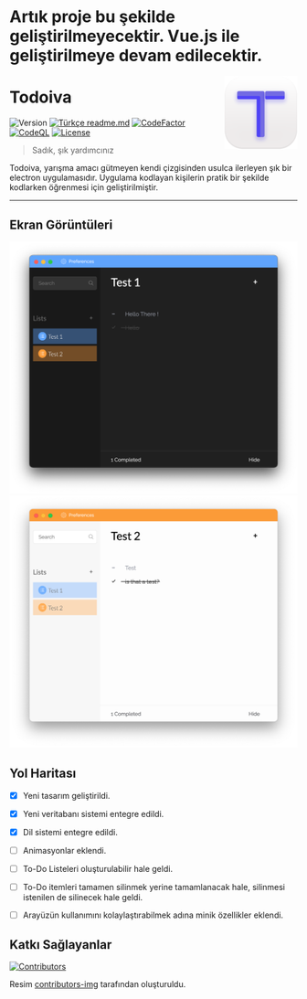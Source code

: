 # Artık proje bu şekilde geliştirilmeyecektir. Vue.js ile geliştirilmeye devam edilecektir.

<img src="github_resources/todoiva-logo.png" align="right" />

# Todoiva
![Version][version-image]
[![Türkçe readme.md][readme-image]](readme.md)
[![CodeFactor][CodeFactor-image]][CodeFactor-url]
[![CodeQL][codeql-image]][codeql-url]
[![License][license-badge]][license-url]
> Sadık, şık yardımcınız

Todoiva, yarışma amacı gütmeyen kendi çizgisinden usulca ilerleyen şık bir electron uygulamasıdır. Uygulama kodlayan kişilerin pratik bir şekilde kodlarken öğrenmesi için geliştirilmiştir. 

---

## Ekran Görüntüleri

![Koyu mod ekran görüntüsü](github_resources/dark-ss.png "Koyu mod ekran görüntüsü")
![Açık mod ekran görüntüsü](github_resources/light-ss.png "Açık mod ekran görüntüsü")



## Yol Haritası

- [x] Yeni tasarım geliştirildi.

- [x] Yeni veritabanı sistemi entegre edildi.

- [x] Dil sistemi entegre edildi.

- [ ] Animasyonlar eklendi.

- [ ] To-Do Listeleri oluşturulabilir hale geldi.

- [ ] To-Do itemleri tamamen silinmek yerine tamamlanacak hale, silinmesi istenilen de silinecek hale geldi.

- [ ] Arayüzün kullanımını kolaylaştırabilmek adına minik özellikler eklendi.

## Katkı Sağlayanlar
[![Contributors](https://contrib.rocks/image?repo=merchizm/Todoiva)](https://github.com/merchizm/Todoiva/graphs/contributors)

Resim [contributors-img](https://contrib.rocks) tarafından oluşturuldu.

[readme-image]: https://img.shields.io/badge/Click%20for%20English-red
[version-image]: https://badgen.net/badge/version/v1.3/green?icon=github

[license-badge]: https://badgen.net/github/license/merchizm/todoiva
[license-url]: https://github.com/merchizm/todoiva/LICENSE

[travis-image]: https://travis-ci.org/merchizm/todoiva.svg?branch=master
[travis-url]: https://travis-ci.org/merchizm/todoiva

[github-tag-image]: https://img.shields.io/github/tag/merchizm/todoiva.svg
[github-tag-url]: https://github.com/merchizm/todoiva/releases/latest

[CodeFactor-image]: https://www.codefactor.io/repository/github/merchizm/todoiva/badge
[CodeFactor-url]: https://www.codefactor.io/repository/github/merchizm/todoiva

[codeql-image]: https://github.com/merchizm/todoiva/actions/workflows/codeql-analysis.yml/badge.svg?branch=new-version
[codeql-url]: https://github.com/merchizm/todoiva/actions/workflows/codeql-analysis.yml
